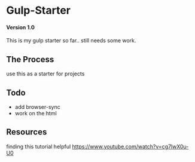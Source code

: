 # Gulp-Starter

#### Version 1.0

This is my gulp starter so far.. still needs some work.

## The Process

use this as a starter for projects

## Todo

- add browser-sync
- work on the html

## Resources

finding this tutorial helpful
https://www.youtube.com/watch?v=cg7lwX0u-U0
